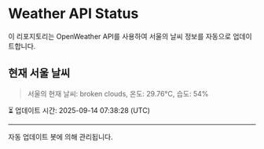 
# Weather API Status

이 리포지토리는 OpenWeather API를 사용하여 서울의 날씨 정보를 자동으로 업데이트합니다.

## 현재 서울 날씨
> 서울의 현재 날씨: broken clouds, 온도: 29.76°C, 습도: 54%

⏳ 업데이트 시간: 2025-09-14 07:38:28 (UTC)

---
자동 업데이트 봇에 의해 관리됩니다.
